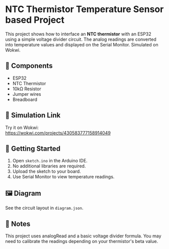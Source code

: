 # NTC Thermistor Temperature Sensor based Project

This project shows how to interface an **NTC thermistor** with an ESP32 using a simple voltage divider circuit. The analog readings are converted into temperature values and displayed on the Serial Monitor. Simulated on Wokwi.

## 🧰 Components

- ESP32
- NTC Thermistor
- 10kΩ Resistor
- Jumper wires
- Breadboard

## 🔗 Simulation Link

Try it on Wokwi:  
https://wokwi.com/projects/430583777158914049

## 🚀 Getting Started

1. Open `sketch.ino` in the Arduino IDE.
2. No additional libraries are required.
3. Upload the sketch to your board.
4. Use Serial Monitor to view temperature readings.

## 🖼 Diagram

See the circuit layout in `diagram.json`.

## 📝 Notes

This project uses analogRead and a basic voltage divider formula. You may need to calibrate the readings depending on your thermistor's beta value.
